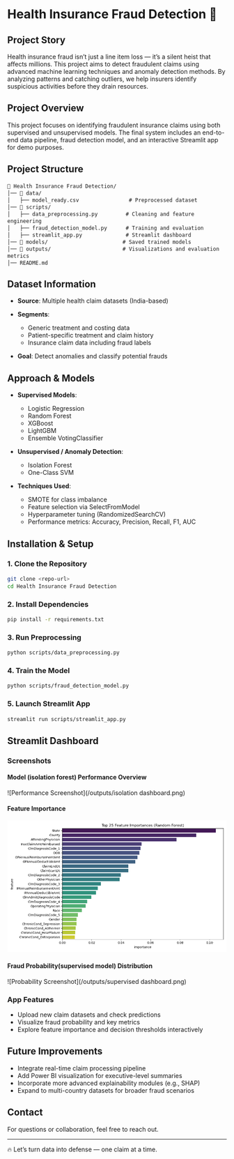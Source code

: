 # Health Insurance Fraud Detection 🚨

## Project Story

Health insurance fraud isn’t just a line item loss — it’s a silent heist that affects millions. This project aims to detect fraudulent claims using advanced machine learning techniques and anomaly detection methods. By analyzing patterns and catching outliers, we help insurers identify suspicious activities before they drain resources.

## Project Overview

This project focuses on identifying fraudulent insurance claims using both supervised and unsupervised models. The final system includes an end-to-end data pipeline, fraud detection model, and an interactive Streamlit app for demo purposes.

## Project Structure

```
📁 Health Insurance Fraud Detection/
│── 📂 data/
│   ├── model_ready.csv                # Preprocessed dataset
│── 📂 scripts/
│   ├── data_preprocessing.py         # Cleaning and feature engineering
│   ├── fraud_detection_model.py      # Training and evaluation
│   ├── streamlit_app.py              # Streamlit dashboard
│── 📂 models/                        # Saved trained models
│── 📂 outputs/                       # Visualizations and evaluation metrics
│── README.md
```

## Dataset Information

* **Source**: Multiple health claim datasets (India-based)
* **Segments**:

  * Generic treatment and costing data
  * Patient-specific treatment and claim history
  * Insurance claim data including fraud labels
* **Goal**: Detect anomalies and classify potential frauds

## Approach & Models

* **Supervised Models**:

  * Logistic Regression
  * Random Forest
  * XGBoost
  * LightGBM
  * Ensemble VotingClassifier

* **Unsupervised / Anomaly Detection**:

  * Isolation Forest
  * One-Class SVM

* **Techniques Used**:

  * SMOTE for class imbalance
  * Feature selection via SelectFromModel
  * Hyperparameter tuning (RandomizedSearchCV)
  * Performance metrics: Accuracy, Precision, Recall, F1, AUC

## Installation & Setup

### 1. Clone the Repository

```bash
git clone <repo-url>
cd Health Insurance Fraud Detection
```

### 2. Install Dependencies

```bash
pip install -r requirements.txt
```

### 3. Run Preprocessing

```bash
python scripts/data_preprocessing.py
```

### 4. Train the Model

```bash
python scripts/fraud_detection_model.py
```

### 5. Launch Streamlit App

```bash
streamlit run scripts/streamlit_app.py
```

## Streamlit Dashboard

### Screenshots

#### Model (isolation forest) Performance Overview

![Performance Screenshot](/outputs/isolation dashboard.png)

#### Feature Importance

![Feature Importance Screenshot](/outputs/top_feature_importance_rf.png)

#### Fraud Probability(supervised model) Distribution

![Probability Screenshot](/outputs/supervised dashboard.png)

### App Features

* Upload new claim datasets and check predictions
* Visualize fraud probability and key metrics
* Explore feature importance and decision thresholds interactively

## Future Improvements

* Integrate real-time claim processing pipeline
* Add Power BI visualization for executive-level summaries
* Incorporate more advanced explainability modules (e.g., SHAP)
* Expand to multi-country datasets for broader fraud scenarios

## Contact

For questions or collaboration, feel free to reach out.

---

🔥 Let’s turn data into defense — one claim at a time.
